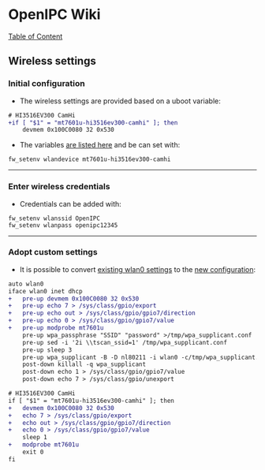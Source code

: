 # OpenIPC Wiki
[Table of Content](../README.md)

Wireless settings
---

### Initial configuration

- The wireless settings are provided based on a uboot variable:

```diff
# HI3516EV300 CamHi
+if [ "$1" = "mt7601u-hi3516ev300-camhi" ]; then
	devmem 0x100C0080 32 0x530
```

- The variables [are listed here][1] and be can set with:
```shell
fw_setenv wlandevice mt7601u-hi3516ev300-camhi
```

---

### Enter wireless credentials

- Credentials can be added with:

```shell
fw_setenv wlanssid OpenIPC
fw_setenv wlanpass openipc12345
```

---

### Adopt custom settings

- It is possible to convert [existing wlan0 settings](../en/network-settings.md) to the [new configuration][1]:

```diff
auto wlan0
iface wlan0 inet dhcp
+	pre-up devmem 0x100C0080 32 0x530
+	pre-up echo 7 > /sys/class/gpio/export
+	pre-up echo out > /sys/class/gpio/gpio7/direction
+	pre-up echo 0 > /sys/class/gpio/gpio7/value
+	pre-up modprobe mt7601u
	pre-up wpa_passphrase "SSID" "password" >/tmp/wpa_supplicant.conf
	pre-up sed -i '2i \\tscan_ssid=1' /tmp/wpa_supplicant.conf
	pre-up sleep 3
	pre-up wpa_supplicant -B -D nl80211 -i wlan0 -c/tmp/wpa_supplicant.conf
	post-down killall -q wpa_supplicant
	post-down echo 1 > /sys/class/gpio/gpio7/value
	post-down echo 7 > /sys/class/gpio/unexport
```

```diff
# HI3516EV300 CamHi
if [ "$1" = "mt7601u-hi3516ev300-camhi" ]; then
+	devmem 0x100C0080 32 0x530
+	echo 7 > /sys/class/gpio/export
+	echo out > /sys/class/gpio/gpio7/direction
+	echo 0 > /sys/class/gpio/gpio7/value
	sleep 1
+	modprobe mt7601u
	exit 0
fi
```

[1]: https://github.com/OpenIPC/firmware/blob/master/general/overlay/etc/wireless
